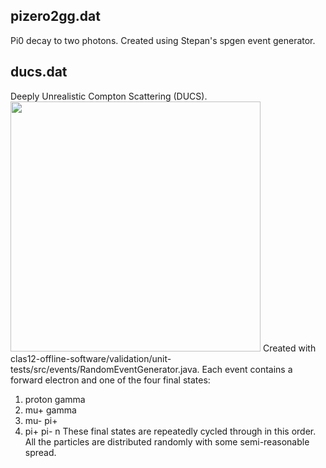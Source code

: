 ## pizero2gg.dat

Pi0 decay to two photons. Created using Stepan's spgen event generator.

## ducs.dat

Deeply Unrealistic Compton Scattering (DUCS).
<img src="https://rlv.zcache.com/funny_cartoon_duck_square_sticker-rba6db4e69c954b9198ebb76af7a178b1_v9wf3_8byvr_324.jpg" width="400">
Created with clas12-offline-software/validation/unit-tests/src/events/RandomEventGenerator.java.
Each event contains a forward electron and one of the four final states:
1. proton gamma
1. mu+ gamma
1. mu- pi+
1. pi+ pi- n
These final states are repeatedly cycled through in this order.
All the particles are distributed randomly with some semi-reasonable spread.
